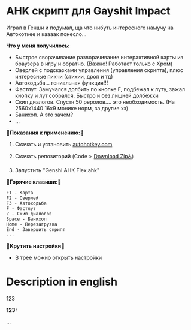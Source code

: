 # AHK скрипт для Gayshit Impact
Играл в Генши и подумал, ща что нибуть интересного намучу на Автохоткее и каааак понесло...

__Что у меня получилось:__

- Быстрое сворачивание разворачивание интерактивной карты из браузера в игру и обратно. (Важно! Работает только с Хром)
- Оверлей с подсказками управления (управления скрипта), плюс интересные пикчи (стихии, дроп и тд)
- Автоходьба... гениальная функция!!!
- Фастлут. Замучался долбить по кнопке F, подбежал к луту, зажал кнопку и лут собрался. Быстро и без лишней долбежки
- Скип диалогов. Спустя 50 реролов.... это необходимость. (На 2560х1440 16х9 монике норм, за другие хз)
- Банихоп. А это зачем?
- ...

:memo:__Показания к применению:__:memo:

1. Скачать и установить [autohotkey.com](https://www.autohotkey.com)

2. Скачать репозиторий (Code > [Download Zip:wheelchair:](https://github.com/Kramar1337/GenshinImpact-AHK-flex/archive/main.zip))

3. Запустить "Genshi AHK Flex.ahk"

:musical_keyboard:__Горячие клавиши:__:musical_keyboard:
```
F1 - Карта
F2 - Оверлей
F3 - Автоходьба
F - Фастлут
Z - Скип диалогов
Space - Банихоп
Home - Перезагрузка
End - Завершить скрипт
...
```
:wrench:__Крутить настройки__:toilet:
- В трее можно открыть настройки

# Description in english
123

__123:__

...
